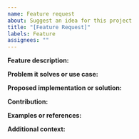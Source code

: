 ```yaml
---
name: Feature request
about: Suggest an idea for this project
title: "[Feature Request]"
labels: Feature
assignees: ""
---
```


**Feature description:**

<!-- A clear and concise description of the feature you would like to see implemented in CEL-ES.-->

**Problem it solves or use case:**

<!-- Explain the problem this feature would solve or the use case it addresses, and how it would benefit users of CEL-ES.-->

**Proposed implementation or solution:**

<!-- If you have a suggestion on how this feature can be implemented or any ideas on the solution, please describe them here.-->

**Contribution:**

<!--Describe how you would like to contribute this feature to the project. If you are willing to implement the feature yourself, please indicate that here. If you are not willing to implement it yourself, please indicate if you would be willing to help others implement it.-->

**Examples or references:**

<!-- If applicable, provide examples or references to similar features in other libraries or tools.-->

**Additional context:**

<!-- Add any other context or information about the feature request here.-->
